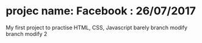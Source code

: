 # projec name: Facebook : 26/07/2017
My first project to practise HTML, CSS, Javascript barely
branch modify
branch modify 2
